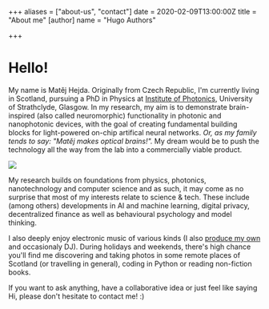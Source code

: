 +++
aliases = ["about-us", "contact"]
date = 2020-02-09T13:00:00Z
title = "About me"
[author]
name = "Hugo Authors"

+++
# Hello!

My name is Matěj Hejda. Originally from Czech Republic, I'm currently living in Scotland, pursuing a PhD in Physics at [Institute of Photonics](https://www.strath.ac.uk/science/physics/instituteofphotonics/ "Institute of Photonics"), University of Strathclyde, Glasgow. In my research, my aim is to demonstrate brain-inspired (also called neuromorphic) functionality in photonic and nanophotonic devices, with the goal of creating fundamental building blocks for light-powered on-chip artifical neural networks. _Or, as my family tends to say: "Matěj makes optical brains!"._ My dream would be to push the technology all the way from the lab into a commercially viable product.

![](https://res.cloudinary.com/mhejda/image/upload/c_scale,w_320/v1581258985/images/2015-01-01_00-00_0001-8_gffcsp.jpg)

My research builds on foundations from physics, photonics, nanotechnology and computer science and as such, it may come as no surprise that most of my interests relate to science & tech. These include (among others) developments in AI and machine learning, digital privacy, decentralized finance as well as behavioural psychology and model thinking.

I also deeply enjoy electronic music of various kinds (I also [produce my own](https://soundcloud.com/noyire) and occasionaly DJ). During holidays and weekends, there's high chance you'll find me discovering and taking photos in some remote places of Scotland (or travelling in general), coding in Python or reading non-fiction books.

If you want to ask anything, have a collaborative idea or just feel like saying Hi, please don't hesitate to contact me! :)